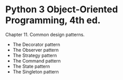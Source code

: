 # Python 3 Object-Oriented Programming, 4th ed.

Chapter 11.  Common design patterns.

- The Decorator pattern
- The Observer pattern 
- The Strategy pattern
- The Command pattern
- The State pattern
- The Singleton pattern
